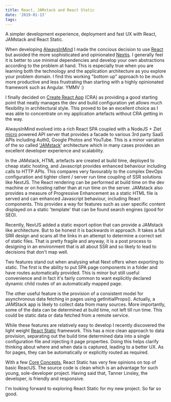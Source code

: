 ```yaml
---
title: React, JAMstack and React Static
date: '2019-01-13'
tags:
---
```


<div class="message">
A simpler development experience, deployment and fast UX with React, JAMstack and React Static.
</div>

When developing [AlwaysInMind](https://github.com/AlwaysInMind/aim-web-app) I made the concious decision to use [React](https://github.com/facebook/react/) but avoided the more sophisticated and opinionated [Nextjs](https://github.com/zeit/next.js). I generally feel it is better to use minimal dependencies and develop your own abstractions according to the problem at hand. This is especially true when you are learning both the technology and the application architecture as you explore your problem domain. I find this working "bottom up" approach to be much more productive and less frustrating than starting with a highly opinionated framework such as Angular. YMMV :)

I finally decided on [Create React App](https://github.com/facebook/create-react-app) (CRA) as providing a good starting point that neatly manages the dev and build configuration yet allows much flexibility in architectural style. This proved to be an excellent choice as I was able to concentrate on my application artefacts without CRA getting in the way.

AlwaysInMind evolved into a rich React SPA coupled with a NodeJS + Ziet [micro](https://github.com/zeit/micro) powered API server that provides a facade to various 3rd party SaaS APIs including Auth0, Google Photos and YouTube. This is a minor variation of the so called '[JAMstack](https://jamstack.org/)' architecture which in many cases provides an excellent developer experience and scalability.

In the JAMstack, HTML artefacts are created at build time, deployed to cheap static hosting, and Javascript provides enhanced behaviour including calls to HTTP APIs. This compares very favourably to the complex DevOps configuration and tighter client / server run time coupling of SSR solutions like NextJS. The React rendering can be performed at build time on the dev machine or on hosting rather than at run time on the server. JAMstack also provides a measure of Progressive Enhancement as a static HTML file is served and can enhanced Javascript behaviour, including React components. This provides a way for features such as user specific content displayed on a static 'template' that can be found search engines (good for SEO).

Recently, NextJS added a static export option that can provide a JAMstack like architecture. But to be honest it is backwards in approach. It takes a full SRR design and scans all the links in an attempt to determine a correct set of static files. That is pretty fragile and anyway, it is a post process to designing in an environment that is all about SSR and so likely to lead to decisions that don't map well.

Two features stand out when analysing what Next offers when exporting to static. The first is the ability to put SPA page components in a folder and have routes automatically provided. This is minor but still useful convenience and in fact it's fairly common to want explicitly declared dynamic child routes of an automatically mapped page.

The other useful feature is the provision of a consistent model for asynchronous data fetching in pages using getInitialProps(). Actually, a JAMStack app is likely to collect data from many sources. More importantly, some of the data can be determined at build time, not left till run time. This could be static data or data fetched from a remote service.

While these features are relatively easy to develop I recently discovered the light weight [React Static](https://github.com/nozzle/react-static/tree/master/) framework. This has a nice clean approach to data provision, separating out the build time determined data into a single configuration file and injecting it page properties. Doing this helps clarify thinking about where and when data is captured, leading to a better UX. As for pages, they can be automatically or explicitly routed as required.

With a few [Core Concepts](https://github.com/nozzle/react-static/blob/master/docs/concepts.md), React Static has very few opinions on top of basic ReactJS. The source code is clean which is an advantage for such young, sole-developer project. Having said that, Tanner Linsley, the developer, is friendly and responsive.

I'm looking forward to exploring React Static for my new project. So far so good.
